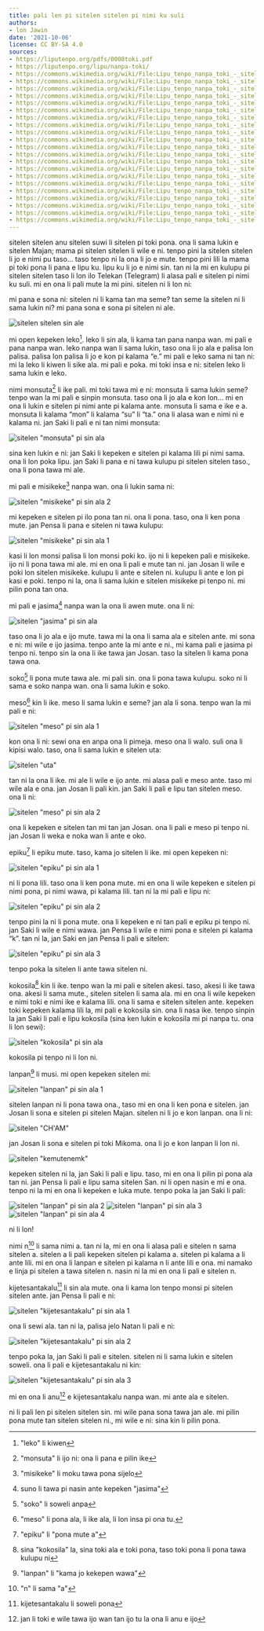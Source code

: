 ```yaml
---
title: pali len pi sitelen sitelen pi nimi ku suli
authors:
- lon Jawin
date: '2021-10-06'
license: CC BY-SA 4.0
sources:
- https://liputenpo.org/pdfs/0008toki.pdf
- https://liputenpo.org/lipu/nanpa-toki/
- https://commons.wikimedia.org/wiki/File:Lipu_tenpo_nanpa_toki_-_sitelen_sitelen_sin_ale.png
- https://commons.wikimedia.org/wiki/File:Lipu_tenpo_nanpa_toki_-_sitelen_%22monsuta%22_pi_sin_ala.png
- https://commons.wikimedia.org/wiki/File:Lipu_tenpo_nanpa_toki_-_sitelen_%22misikeke%22_pi_sin_ala_2.png
- https://commons.wikimedia.org/wiki/File:Lipu_tenpo_nanpa_toki_-_sitelen_%22misikeke%22_pi_sin_ala_1.png
- https://commons.wikimedia.org/wiki/File:Lipu_tenpo_nanpa_toki_-_sitelen_%22jasima%22_pi_sin_ala.png
- https://commons.wikimedia.org/wiki/File:Lipu_tenpo_nanpa_toki_-_sitelen_%22meso%22_pi_sin_ala_1.png
- https://commons.wikimedia.org/wiki/File:Lipu_tenpo_nanpa_toki_-_sitelen_%22uta%22.png
- https://commons.wikimedia.org/wiki/File:Lipu_tenpo_nanpa_toki_-_sitelen_%22meso%22_pi_sin_ala_2.png
- https://commons.wikimedia.org/wiki/File:Lipu_tenpo_nanpa_toki_-_sitelen_%22epiku%22_pi_sin_ala_1.png
- https://commons.wikimedia.org/wiki/File:Lipu_tenpo_nanpa_toki_-_sitelen_%22epiku%22_pi_sin_ala_2.png
- https://commons.wikimedia.org/wiki/File:Lipu_tenpo_nanpa_toki_-_sitelen_%22epiku%22_pi_sin_ala_3.png
- https://commons.wikimedia.org/wiki/File:Lipu_tenpo_nanpa_toki_-_sitelen_%22kokosila%22_pi_sin_ala.png
- https://commons.wikimedia.org/wiki/File:Lipu_tenpo_nanpa_toki_-_sitelen_%22lanpan%22_pi_sin_ala_1.png
- https://commons.wikimedia.org/wiki/File:Lipu_tenpo_nanpa_toki_-_sitelen_%22CH%27AM%22.png
- https://commons.wikimedia.org/wiki/File:Lipu_tenpo_nanpa_toki_-_sitelen_%22kemutenemk%22.png
- https://commons.wikimedia.org/wiki/File:Lipu_tenpo_nanpa_toki_-_sitelen_%22lanpan%22_pi_sin_ala_2.png
- https://commons.wikimedia.org/wiki/File:Lipu_tenpo_nanpa_toki_-_sitelen_%22lanpan%22_pi_sin_ala_3.png
- https://commons.wikimedia.org/wiki/File:Lipu_tenpo_nanpa_toki_-_sitelen_%22lanpan%22_pi_sin_ala_4.png
- https://commons.wikimedia.org/wiki/File:Lipu_tenpo_nanpa_toki_-_sitelen_%22kijetesantakalu%22_pi_sin_ala_1.png
- https://commons.wikimedia.org/wiki/File:Lipu_tenpo_nanpa_toki_-_sitelen_%22kijetesantakalu%22_pi_sin_ala_2.png
- https://commons.wikimedia.org/wiki/File:Lipu_tenpo_nanpa_toki_-_sitelen_%22kijetesantakalu%22_pi_sin_ala_3.png
---
```


sitelen sitelen anu sitelen suwi li sitelen pi toki pona. ona li sama lukin e sitelen Majan; mama pi sitelen sitelen li wile e ni. tenpo pini la sitelen sitelen li jo e nimi pu taso… taso tenpo ni la ona li jo e mute. tenpo pini lili la mama pi toki pona li pana e lipu ku. lipu ku li jo e nimi sin. tan ni la mi en kulupu pi sitelen sitelen taso li lon ilo Telekan (Telegram) li alasa pali e sitelen pi nimi ku suli. mi en ona li pali mute la mi pini. sitelen ni li lon ni:

mi pana e sona ni: sitelen ni li kama tan ma seme? tan seme la sitelen ni li sama lukin ni? mi pana sona e sona pi sitelen ni ale.

![sitelen sitelen sin ale](https://upload.wikimedia.org/wikipedia/commons/0/07/Lipu_tenpo_nanpa_toki_-_sitelen_sitelen_sin_ale.png)

mi open kepeken leko[^1]. leko li sin ala, li kama tan pana nanpa wan. mi pali e pana nanpa wan. leko nanpa wan li sama lukin, taso ona li jo ala e palisa lon palisa. palisa lon palisa li jo e kon pi kalama “e.” mi pali e leko sama ni tan ni: mi la leko li kiwen li sike ala. mi pali e poka. mi toki insa e ni: sitelen leko li sama lukin e leko.

nimi monsuta[^2] li ike pali. mi toki tawa mi e ni: monsuta li sama lukin seme? tenpo wan la mi pali e sinpin monsuta. taso ona li jo ala e kon lon… mi en ona li lukin e sitelen pi nimi ante pi kalama ante. monsuta li sama e ike e a. monsuta li kalama “mon” li kalama “su” li “ta.” ona li alasa wan e nimi ni e kalama ni. jan Saki li pali e ni tan nimi monsuta:

![sitelen "monsuta" pi sin ala](https://upload.wikimedia.org/wikipedia/commons/1/1d/Lipu_tenpo_nanpa_toki_-_sitelen_%22monsuta%22_pi_sin_ala.png)

[^1]: "leko" li kiwen

[^2]: "monsuta" li ijo ni: ona li pana e pilin ike

sina ken lukin e ni: jan Saki li kepeken e sitelen pi kalama lili pi nimi sama. ona li lon poka lipu. jan Saki li pana e ni tawa kulupu pi sitelen sitelen taso., ona li pona tawa mi ale.

mi pali e misikeke[^3] nanpa wan. ona li lukin sama ni:

![sitelen "misikeke" pi sin ala 2](https://upload.wikimedia.org/wikipedia/commons/6/60/Lipu_tenpo_nanpa_toki_-_sitelen_%22misikeke%22_pi_sin_ala_2.png)

[^3]: "misikeke" li moku tawa pona sijelo

mi kepeken e sitelen pi ilo pona tan ni. ona li pona. taso, ona li ken pona mute. jan Pensa li pana e sitelen ni tawa kulupu:

![sitelen "misikeke" pi sin ala 1](https://upload.wikimedia.org/wikipedia/commons/7/7a/Lipu_tenpo_nanpa_toki_-_sitelen_%22misikeke%22_pi_sin_ala_1.png)

kasi li lon monsi palisa li lon monsi poki ko. ijo ni li kepeken pali e misikeke. ijo ni li pona tawa mi ale. mi en ona li pali e mute tan ni. jan Josan li wile e poki lon sitelen misikeke. kulupu li ante e sitelen ni. kulupu li ante e lon pi kasi e poki. tenpo ni la, ona li sama lukin e sitelen misikeke pi tenpo ni. mi pilin pona tan ona.

mi pali e jasima[^4] nanpa wan la ona li awen mute. ona li ni:

![sitelen "jasima" pi sin ala](https://upload.wikimedia.org/wikipedia/commons/a/a9/Lipu_tenpo_nanpa_toki_-_sitelen_%22jasima%22_pi_sin_ala.png)

taso ona li jo ala e ijo mute. tawa mi la ona li sama ala e sitelen ante. mi sona e ni: mi wile e ijo jasima. tenpo ante la mi ante e ni., mi kama pali e jasima pi tenpo ni. tenpo sin la ona li ike tawa jan Josan. taso la sitelen li kama pona tawa ona.

soko[^5] li pona mute tawa ale. mi pali sin. ona li pona tawa kulupu. soko ni li sama e soko nanpa wan. ona li sama lukin e soko.

meso[^6] kin li ike. meso li sama lukin e seme? jan ala li sona. tenpo wan la mi pali e ni:

![sitelen "meso" pi sin ala 1](https://upload.wikimedia.org/wikipedia/commons/f/f0/Lipu_tenpo_nanpa_toki_-_sitelen_%22meso%22_pi_sin_ala_1.png)

kon ona li ni: sewi ona en anpa ona li pimeja. meso ona li walo. suli ona li kipisi walo. taso, ona li sama lukin e sitelen uta:

![sitelen "uta"](https://upload.wikimedia.org/wikipedia/commons/f/f2/Lipu_tenpo_nanpa_toki_-_sitelen_%22uta%22.png)

[^4]: suno li tawa pi nasin ante kepeken "jasima"

[^5]: "soko" li soweli anpa

[^6]: "meso" li pona ala, li ike ala, li lon insa pi ona tu.

tan ni la ona li ike. mi ale li wile e ijo ante. mi alasa pali e meso ante. taso mi wile ala e ona. jan Josan li pali kin. jan Saki li pali e lipu tan sitelen meso. ona li ni:

![sitelen "meso" pi sin ala 2](https://upload.wikimedia.org/wikipedia/commons/1/19/Lipu_tenpo_nanpa_toki_-_sitelen_%22meso%22_pi_sin_ala_2.png)

ona li kepeken e sitelen tan mi tan jan Josan. ona li pali e meso pi tenpo ni. jan Josan li weka e noka wan li ante e oko.

epiku[^7] li epiku mute. taso, kama jo sitelen li ike. mi open kepeken ni:

![sitelen "epiku" pi sin ala 1](https://upload.wikimedia.org/wikipedia/commons/1/18/Lipu_tenpo_nanpa_toki_-_sitelen_%22epiku%22_pi_sin_ala_1.png)

ni li pona lili. taso ona li ken pona mute. mi en ona li wile kepeken e sitelen pi nimi pona, pi nimi wawa, pi kalama lili. tan ni la mi pali e lipu ni:

![sitelen "epiku" pi sin ala 2](https://upload.wikimedia.org/wikipedia/commons/d/d4/Lipu_tenpo_nanpa_toki_-_sitelen_%22epiku%22_pi_sin_ala_2.png)

tenpo pini la ni li pona mute. ona li kepeken e ni tan pali e epiku pi tenpo ni. jan Saki li wile e nimi wawa. jan Pensa li wile e nimi pona e sitelen pi kalama “k”. tan ni la, jan Saki en jan Pensa li pali e sitelen:

![sitelen "epiku" pi sin ala 3](https://upload.wikimedia.org/wikipedia/commons/7/7e/Lipu_tenpo_nanpa_toki_-_sitelen_%22epiku%22_pi_sin_ala_3.png)

[^7]: "epiku" li "pona mute a"

tenpo poka la sitelen li ante tawa sitelen ni.

kokosila[^8] kin li ike. tenpo wan la mi pali e sitelen akesi. taso, akesi li ike tawa ona. akesi li sama mute., sitelen sitelen li sama ala. mi en ona li wile kepeken e nimi toki e nimi ike e kalama lili. ona li sama e sitelen sitelen ante. kepeken toki kepeken kalama lili la, mi pali e kokosila sin. ona li nasa ike. tenpo sinpin la jan Saki li pali e lipu kokosila (sina ken lukin e kokosila mi pi nanpa tu. ona li lon sewi):

![sitelen "kokosila" pi sin ala](https://upload.wikimedia.org/wikipedia/commons/b/b9/Lipu_tenpo_nanpa_toki_-_sitelen_%22kokosila%22_pi_sin_ala.png)

[^8]: sina "kokosila" la, sina toki ala e toki pona, taso toki pona li pona tawa kulupu ni

kokosila pi tenpo ni li lon ni.

lanpan[^9] li musi. mi open kepeken sitelen mi:

![sitelen "lanpan" pi sin ala 1](https://upload.wikimedia.org/wikipedia/commons/2/2a/Lipu_tenpo_nanpa_toki_-_sitelen_%22lanpan%22_pi_sin_ala_1.png)

sitelen lanpan ni li pona tawa ona., taso mi en ona li ken pona e sitelen. jan Josan li sona e sitelen pi sitelen Majan. sitelen ni li jo e kon lanpan. ona li ni:

![sitelen "CH'AM"](https://upload.wikimedia.org/wikipedia/commons/5/58/Lipu_tenpo_nanpa_toki_-_sitelen_%22CH%27AM%22.png)

jan Josan li sona e sitelen pi toki Mikoma. ona li jo e kon lanpan li lon ni.

![sitelen "kemutenemk"](https://upload.wikimedia.org/wikipedia/commons/8/8f/Lipu_tenpo_nanpa_toki_-_sitelen_%22kemutenemk%22.png)

[^9]: "lanpan" li "kama jo kekepen wawa"

kepeken sitelen ni la, jan Saki li pali e lipu. taso, mi en ona li pilin pi pona ala tan ni. jan Pensa li pali e lipu sama sitelen San. ni li open nasin e mi e ona. tenpo ni la mi en ona li kepeken e luka mute. tenpo poka la jan Saki li pali:

![sitelen "lanpan" pi sin ala 2](https://upload.wikimedia.org/wikipedia/commons/1/15/Lipu_tenpo_nanpa_toki_-_sitelen_%22lanpan%22_pi_sin_ala_2.png)
![sitelen "lanpan" pi sin ala 3](https://upload.wikimedia.org/wikipedia/commons/e/e5/Lipu_tenpo_nanpa_toki_-_sitelen_%22lanpan%22_pi_sin_ala_3.png)
![sitelen "lanpan" pi sin ala 4](https://upload.wikimedia.org/wikipedia/commons/4/45/Lipu_tenpo_nanpa_toki_-_sitelen_%22lanpan%22_pi_sin_ala_4.png)

ni li lon!

nimi n[^10] li sama nimi a. tan ni la, mi en ona li alasa pali e sitelen n sama sitelen a. sitelen a li pali kepeken sitelen pi kalama a. sitelen pi kalama a li ante lili. mi en ona li lanpan e sitelen pi kalama n li ante lili e ona. mi namako e linja pi sitelen a tawa sitelen n. nasin ni la mi en ona li pali e sitelen n.

kijetesantakalu[^11] li sin ala mute. ona li kama lon tenpo monsi pi sitelen sitelen ante. jan Pensa li pali e ni:

![sitelen "kijetesantakalu" pi sin ala 1](https://upload.wikimedia.org/wikipedia/commons/9/98/Lipu_tenpo_nanpa_toki_-_sitelen_%22kijetesantakalu%22_pi_sin_ala_1.png)

ona li sewi ala. tan ni la, palisa jelo Natan li pali e ni:

![sitelen "kijetesantakalu" pi sin ala 2](https://upload.wikimedia.org/wikipedia/commons/3/3c/Lipu_tenpo_nanpa_toki_-_sitelen_%22kijetesantakalu%22_pi_sin_ala_2.png)

tenpo poka la, jan Saki li pali e sitelen. sitelen ni li sama lukin e sitelen soweli. ona li pali e kijetesantakalu ni kin:

![sitelen "kijetesantakalu" pi sin ala 3](https://upload.wikimedia.org/wikipedia/commons/5/5b/Lipu_tenpo_nanpa_toki_-_sitelen_%22kijetesantakalu%22_pi_sin_ala_3.png)

mi en ona li anu[^12] e kijetesantakalu nanpa wan. mi ante ala e sitelen.

ni li pali len pi sitelen sitelen sin. mi wile pana sona tawa jan ale. mi pilin pona mute tan sitelen sitelen ni., mi wile e ni: sina kin li pilin pona.

[^10]: "n" li sama "a"

[^11]: kijetesantakalu li soweli pona

[^12]: jan li toki e wile tawa ijo wan tan ijo tu la ona li anu e ijo
